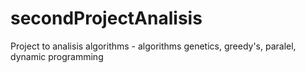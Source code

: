 # secondProjectAnalisis
Project to analisis algorithms - algorithms genetics, greedy's, paralel, dynamic programming
